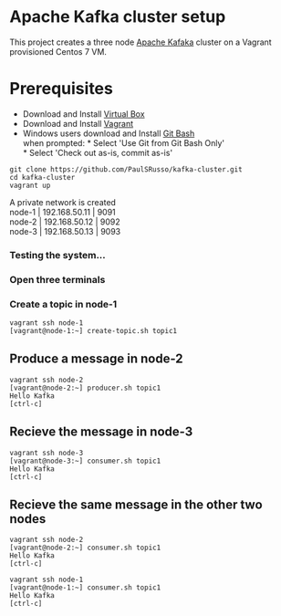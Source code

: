 # Apache Kafka cluster setup 
This project creates a three node [Apache Kafaka](https://kafka.apache.org) cluster on a Vagrant provisioned Centos 7 VM. 

# Prerequisites
* Download and Install <a href="https://www.virtualbox.org/wiki/Downloads" target="_blank">Virtual Box</a>
* Download and Install <a href="https://www.vagrantup.com/downloads.html" target="_blank">Vagrant</a>
* Windows users download and Install <a href="https://git-scm.com/downloads" target="_blank">Git Bash</a>   
    when prompted:
      * Select 'Use Git from Git Bash Only'   
      * Select 'Check out as-is, commit as-is'

```ShellSession
git clone https://github.com/PaulSRusso/kafka-cluster.git
cd kafka-cluster
vagrant up
```

A private network is created   
node-1 | 192.168.50.11 | 9091  
node-2 | 192.168.50.12 | 9092   
node-3 | 192.168.50.13 | 9093   

### Testing the system...

### Open three terminals 

### Create a topic in node-1
```ShellSession
vagrant ssh node-1
[vagrant@node-1:~] create-topic.sh topic1
```

## Produce a message in node-2
```ShellSession
vagrant ssh node-2
[vagrant@node-2:~] producer.sh topic1
Hello Kafka 
[ctrl-c]
```

## Recieve the message in node-3
```ShellSession
vagrant ssh node-3
[vagrant@node-3:~] consumer.sh topic1
Hello Kafka 
[ctrl-c]
```

## Recieve the same message in the other two nodes
```ShellSession
vagrant ssh node-2
[vagrant@node-2:~] consumer.sh topic1
Hello Kafka 
[ctrl-c]

vagrant ssh node-1
[vagrant@node-1:~] consumer.sh topic1
Hello Kafka 
[ctrl-c]
```
